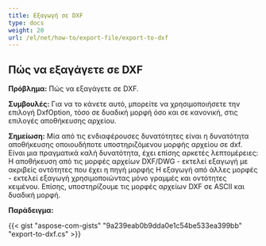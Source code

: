 ```yaml
---
title: Εξαγωγή σε DXF
type: docs
weight: 20
url: /el/net/how-to/export-file/export-to-dxf
---
```


## **Πώς να εξαγάγετε σε DXF**

**Πρόβλημα:** Πώς να εξαγάγετε σε DXF.

**Συμβουλές:** Για να το κάνετε αυτό, μπορείτε να χρησιμοποιήσετε την επιλογή DxfOption, τόσο σε δυαδική μορφή όσο και σε κανονική, στις επιλογές αποθήκευσης αρχείου.

**Σημείωση:** Μία από τις ενδιαφέρουσες δυνατότητες είναι η δυνατότητα αποθήκευσης οποιουδήποτε υποστηριζόμενου μορφής αρχείου σε dxf.
Είναι μια πραγματικά καλή δυνατότητα, έχει επίσης αρκετές λεπτομέρειες:
Η αποθήκευση από τις μορφές αρχείων DXF/DWG - εκτελεί εξαγωγή με ακριβείς οντότητες που έχει η πηγή μορφής
Η εξαγωγή από άλλες μορφές - εκτελεί εξαγωγή χρησιμοποιώντας μόνο γραμμές και οντότητες κειμένου.
Επίσης, υποστηρίζουμε τις μορφές αρχείων DXF σε ASCII και δυαδική μορφή.

**Παράδειγμα:**

{{< gist "aspose-com-gists" "9a239eab0b9dda0e1c54be533ea399bb" "export-to-dxf.cs" >}}
